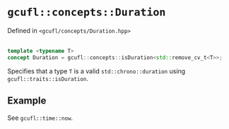 # `gcufl::concepts::Duration`
Defined in `<gcufl/concepts/Duration.hpp>`
<br/><br/>
```cpp
template <typename T>
concept Duration = gcufl::concepts::isDuration<std::remove_cv_t<T>>;
```
Specifies that a type `T` is a valid `std::chrono::duration` using `gcufl::traits::isDuration`.
## Example
See `gcufl::time::now`.
